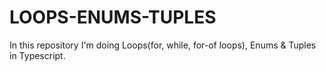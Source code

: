# LOOPS-ENUMS-TUPLES
In this repository I'm doing Loops(for, while, for-of loops), Enums &amp; Tuples in Typescript.
